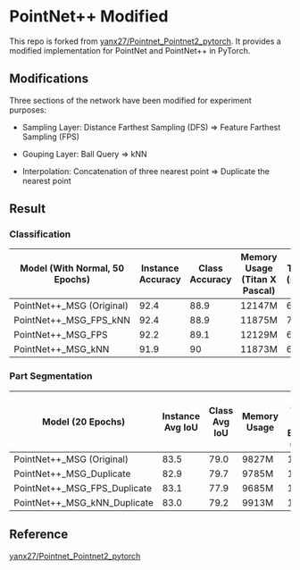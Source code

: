 # PointNet++ Modified

This repo is forked from [yanx27/Pointnet_Pointnet2_pytorch](https://github.com/yanx27/Pointnet_Pointnet2_pytorch). It provides a modified implementation for PointNet and PointNet++ in PyTorch.

## Modifications

Three sections of the network have been modified for experiment purposes:

* Sampling Layer: Distance Farthest Sampling (DFS) => Feature Farthest Sampling (FPS)
* Gouping Layer: Ball Query => kNN

* Interpolation: Concatenation of three nearest point => Duplicate the nearest point

## Result

### Classification

| Model (With Normal, 50 Epochs) | Instance Accuracy | Class Accuracy | Memory Usage (Titan X Pascal) | Time (min) |
| ------------------------------ | ----------------- | -------------- | ----------------------------- | ---------- |
| PointNet++_MSG (Original)      | 92.4              | 88.9           | 12147M                        | 6.90       |
| PointNet++_MSG_FPS_kNN         | 92.4              | 88.9           | 11875M                        | 7.34       |
| PointNet++_MSG_FPS             | 92.2              | 89.1           | 12129M                        | 6.25       |
| PointNet++_MSG_kNN             | 91.9              | 90             | 11873M                        | 6.72       |

### Part Segmentation

| Model (20 Epochs)            | Instance Avg IoU | Class Avg IoU | Memory Usage | Avg Time per Epoch (min) |
| ---------------------------- | ---------------- | ------------- | ------------ | ------------------------ |
| PointNet++_MSG (Original)    | 83.5             | 79.0          | 9827M        | 14.56                    |
| PointNet++_MSG_Duplicate     | 82.9             | 79.7          | 9785M        | 12.5                     |
| PointNet++_MSG_FPS_Duplicate | 83.1             | 77.9          | 9685M        | 12.47                    |
| PointNet++_MSG_kNN_Duplicate | 83.0             | 79.2          | 9913M        | 12.55                    |

## Reference

[yanx27/Pointnet_Pointnet2_pytorch](https://github.com/yanx27/Pointnet_Pointnet2_pytorch)



